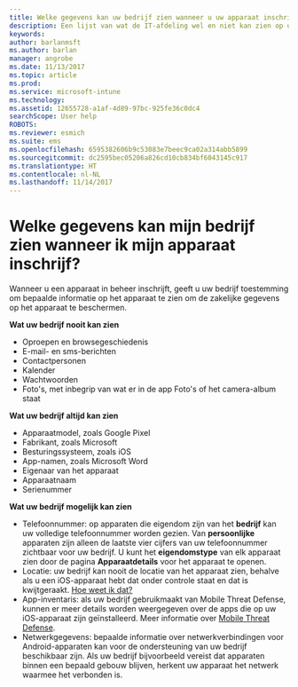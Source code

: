 ```yaml
---
title: Welke gegevens kan uw bedrijf zien wanneer u uw apparaat inschrijft? | Microsoft Docs
description: Een lijst van wat de IT-afdeling wel en niet kan zien op uw beheerde apparaat.
keywords: 
author: barlanmsft
ms.author: barlan
manager: angrobe
ms.date: 11/13/2017
ms.topic: article
ms.prod: 
ms.service: microsoft-intune
ms.technology: 
ms.assetid: 12655728-a1af-4d89-97bc-925fe36c0dc4
searchScope: User help
ROBOTS: 
ms.reviewer: esmich
ms.suite: ems
ms.openlocfilehash: 6595382606b9c53083e7beec9ca02a314abb5899
ms.sourcegitcommit: dc2595bec05206a826cd10cb834bf6043145c917
ms.translationtype: HT
ms.contentlocale: nl-NL
ms.lasthandoff: 11/14/2017
---
```

# <a name="what-information-can-my-company-see-when-i-enroll-my-device"></a>Welke gegevens kan mijn bedrijf zien wanneer ik mijn apparaat inschrijf?

Wanneer u een apparaat in beheer inschrijft, geeft u uw bedrijf toestemming om bepaalde informatie op het apparaat te zien om de zakelijke gegevens op het apparaat te beschermen.

**Wat uw bedrijf nooit kan zien**

- Oproepen en browsegeschiedenis
- E-mail- en sms-berichten
- Contactpersonen
- Kalender
-   Wachtwoorden
- Foto's, met inbegrip van wat er in de app Foto's of het camera-album staat

**Wat uw bedrijf altijd kan zien**

- Apparaatmodel, zoals Google Pixel
- Fabrikant, zoals Microsoft
- Besturingssysteem, zoals iOS
- App-namen, zoals Microsoft Word
- Eigenaar van het apparaat
- Apparaatnaam
- Serienummer

**Wat uw bedrijf mogelijk kan zien**

-  Telefoonnummer: op apparaten die eigendom zijn van het **bedrijf** kan uw volledige telefoonnummer worden gezien. Van **persoonlijke** apparaten zijn alleen de laatste vier cijfers van uw telefoonnummer zichtbaar voor uw bedrijf. U kunt het **eigendomstype** van elk apparaat zien door de pagina **Apparaatdetails** voor het apparaat te openen.
-  Locatie: uw bedrijf kan nooit de locatie van het apparaat zien, behalve als u een iOS-apparaat hebt dat onder controle staat en dat is kwijtgeraakt. [Hoe weet ik dat?](https://go.microsoft.com/fwlink/?linkid=853816)
- App-inventaris: als uw bedrijf gebruikmaakt van Mobile Threat Defense, kunnen er meer details worden weergegeven over de apps die op uw iOS-apparaat zijn geïnstalleerd. Meer informatie over [Mobile Threat Defense](you-are-prompted-to-install-mtd-ios.md).
- Netwerkgegevens: bepaalde informatie over netwerkverbindingen voor Android-apparaten kan voor de ondersteuning van uw bedrijf beschikbaar zijn. Als uw bedrijf bijvoorbeeld vereist dat apparaten binnen een bepaald gebouw blijven, herkent uw apparaat het netwerk waarmee het verbonden is. 
